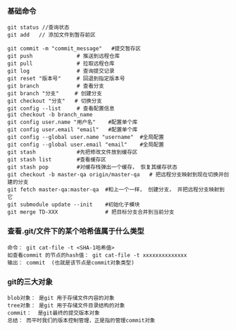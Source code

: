 ### 基础命令
```shell
git status //查询状态
git add   // 添加文件到暂存前区

git commit -m "commit_message"   #提交暂存区
git push              # 推送到远程仓库
git pull              # 拉取远程仓库
git log               # 查询提交记录
git reset "版本号"     # 回退到指定版本号
git branch            # 查看分支
git branch "分支"     # 创建分支
git checkout "分支"   # 切换分支
git config --list     # 查看配置信息
git checkout -b branch_name
git config user.name "用户名"    #配置单个库
git config user.email "email"   #配置单个库
git config --global user.name "username"  #全局配置
git config --global user.email "email"    #全局配置
git stash             #先把修改文件放到缓存区
git stash list        #查看缓存区
git stash pop         #对缓存栈弹出一个缓存， 恢复其缓存状态
git checkout -b master-qa origin/master-qa   # 把远程分支映射到现在切换并创建的分支
git fetch master-qa:master-qa  #和上一个一样， 创建分支， 并把远程分支映射到它
git submodule update --init    #初始化子模块
git merge TD-XXX               # 把目标分支合并到当前分支
```

### 查看.git/文件下的某个哈希值属于什么类型
    命令： git cat-file -t <SHA-1哈希值>
    如查看commit 的节点的hash值： git cat-file -t xxxxxxxxxxxxxx
    输出： commit  (也就是该节点是commit对象类型)

### git的三大对象
    blob对象： 是git 用于存储文件内容的对象
    tree对象： 是git 用于存储文件目录结构的对象
    commit：  是git最终的提交版本对象
    总结： 而平时我们的版本控制管理，正是指的管理commit对象